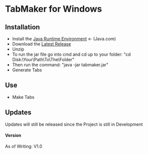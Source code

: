 # TabMaker for Windows

## Installation
- Install the <a href="https://java.com">Java Runtime Environment</a> <- (Java.com)
- Download the <a href="https://github.com/Lauchschwert/TabMaker/releases/tag/1.0">Latest Release</a>
- Unzip
- To run the jar file go into cmd and cd up to your folder: "cd Disk:\Your\Path\To\The\Folder"
- Then run the command: "java -jar tabmaker.jar"
- Generate Tabs

## Use
- Make Tabs

## Updates
Updates will still be released since the Project is still in Development

#### Version
As of Writing: V1.0
